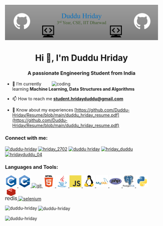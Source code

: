 ![logo](https://github.com/Duddu-Hriday/Duddu-Hriday/blob/main/github%20banner.png)
<h1 align="center">Hi 👋, I'm Duddu Hriday</h1>
<h3 align="center">A passionate Engineering Student from India</h3>

<img align="right" alt="coding" width="350" src="https://user-images.githubusercontent.com/69011963/137184767-79a13ec7-1bb3-4341-a6da-3a149c9c159a.gif">

- 🌱 I’m currently learning **Machine Learning, Data Structures and Algorithms**

- 📫 How to reach me **student.hridayduddu@gmail.com**

- 📄 Know about my experiences [https://github.com/Duddu-Hriday/Resume/blob/main/duddu_hriday_resume.pdf](https://github.com/Duddu-Hriday/Resume/blob/main/duddu_hriday_resume.pdf)

<h3 align="left">Connect with me:</h3>
<p align="left">
<a href="https://linkedin.com/in/duddu-hriday" target="blank"><img align="center" src="https://raw.githubusercontent.com/rahuldkjain/github-profile-readme-generator/master/src/images/icons/Social/linked-in-alt.svg" alt="duddu-hriday" height="30" width="40" /></a>
<a href="https://instagram.com/hriday_2702" target="blank"><img align="center" src="https://raw.githubusercontent.com/rahuldkjain/github-profile-readme-generator/master/src/images/icons/Social/instagram.svg" alt="hriday_2702" height="30" width="40" /></a>
<a href="https://www.youtube.com/channel/UCy6cJWYo1d-Q-LTHrq1e39g" target="blank"><img align="center" src="https://raw.githubusercontent.com/rahuldkjain/github-profile-readme-generator/master/src/images/icons/Social/youtube.svg" alt="duddu hriday" height="30" width="40" /></a>
<a href="https://www.codechef.com/users/hriday_duddu" target="blank"><img align="center" src="https://cdn.jsdelivr.net/npm/simple-icons@3.1.0/icons/codechef.svg" alt="hriday_duddu" height="30" width="40" /></a>
<a href="https://www.leetcode.com/hridayduddu_04" target="blank"><img align="center" src="https://raw.githubusercontent.com/rahuldkjain/github-profile-readme-generator/master/src/images/icons/Social/leet-code.svg" alt="hridayduddu_04" height="30" width="40" /></a>
</p>

<h3 align="left">Languages and Tools:</h3>
<p align="left"> <a href="https://www.cprogramming.com/" target="_blank" rel="noreferrer"> <img src="https://raw.githubusercontent.com/devicons/devicon/master/icons/c/c-original.svg" alt="c" width="40" height="40"/> </a> <a href="https://www.w3schools.com/cpp/" target="_blank" rel="noreferrer"> <img src="https://raw.githubusercontent.com/devicons/devicon/master/icons/cplusplus/cplusplus-original.svg" alt="cplusplus" width="40" height="40"/> </a> <a href="https://git-scm.com/" target="_blank" rel="noreferrer"> <img src="https://www.vectorlogo.zone/logos/git-scm/git-scm-icon.svg" alt="git" width="40" height="40"/> </a> <a href="https://www.w3.org/html/" target="_blank" rel="noreferrer"> <img src="https://raw.githubusercontent.com/devicons/devicon/master/icons/html5/html5-original-wordmark.svg" alt="html5" width="40" height="40"/> </a> <a href="https://www.java.com" target="_blank" rel="noreferrer"> <img src="https://raw.githubusercontent.com/devicons/devicon/master/icons/java/java-original.svg" alt="java" width="40" height="40"/> </a> <a href="https://developer.mozilla.org/en-US/docs/Web/JavaScript" target="_blank" rel="noreferrer"> <img src="https://raw.githubusercontent.com/devicons/devicon/master/icons/javascript/javascript-original.svg" alt="javascript" width="40" height="40"/> </a> <a href="https://www.linux.org/" target="_blank" rel="noreferrer"> <img src="https://raw.githubusercontent.com/devicons/devicon/master/icons/linux/linux-original.svg" alt="linux" width="40" height="40"/> </a> <a href="https://www.mysql.com/" target="_blank" rel="noreferrer"> <img src="https://raw.githubusercontent.com/devicons/devicon/master/icons/mysql/mysql-original-wordmark.svg" alt="mysql" width="40" height="40"/> </a> <a href="https://www.php.net" target="_blank" rel="noreferrer"> <img src="https://raw.githubusercontent.com/devicons/devicon/master/icons/php/php-original.svg" alt="php" width="40" height="40"/> </a> <a href="https://www.postgresql.org" target="_blank" rel="noreferrer"> <img src="https://raw.githubusercontent.com/devicons/devicon/master/icons/postgresql/postgresql-original-wordmark.svg" alt="postgresql" width="40" height="40"/> </a> <a href="https://www.python.org" target="_blank" rel="noreferrer"> <img src="https://raw.githubusercontent.com/devicons/devicon/master/icons/python/python-original.svg" alt="python" width="40" height="40"/> </a> <a href="https://redis.io" target="_blank" rel="noreferrer"> <img src="https://raw.githubusercontent.com/devicons/devicon/master/icons/redis/redis-original-wordmark.svg" alt="redis" width="40" height="40"/> </a> <a href="https://www.selenium.dev" target="_blank" rel="noreferrer"> <img src="https://raw.githubusercontent.com/detain/svg-logos/780f25886640cef088af994181646db2f6b1a3f8/svg/selenium-logo.svg" alt="selenium" width="40" height="40"/> </a> </p>

<p><img align="left" src="https://github-readme-stats.vercel.app/api/top-langs?username=duddu-hriday&show_icons=true&locale=en&layout=compact" alt="duddu-hriday" /></p>

<p>&nbsp;<img align="center" src="https://github-readme-stats.vercel.app/api?username=duddu-hriday&show_icons=true&locale=en" alt="duddu-hriday" /></p>

<p><img align="center" src="https://github-readme-streak-stats.herokuapp.com/?user=duddu-hriday&" alt="duddu-hriday" /></p>

 <!--<p align="left"> <img src="https://komarev.com/ghpvc/?username=duddu-hriday&label=Profile%20views&color=0e75b6&style=flat" alt="duddu-hriday" /> </p>

<p align="left"> <a href="https://github.com/ryo-ma/github-profile-trophy"><img src="https://github-profile-trophy.vercel.app/?username=duddu-hriday" alt="duddu-hriday" /></a> </p> 
